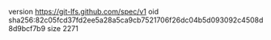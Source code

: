 version https://git-lfs.github.com/spec/v1
oid sha256:82c05fcd37fd2ee5a28a5ca9cb7521706f26dc04b5d093092c4508d8d9bcf7b9
size 2271
